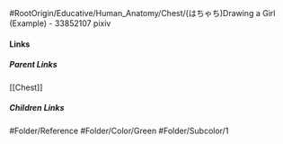 #RootOrigin/Educative/Human_Anatomy/Chest/(はちゃち)Drawing a Girl (Example) - 33852107 pixiv
#### Links
##### Parent Links
[[Chest]]
##### Children Links
#Folder/Reference
#Folder/Color/Green
#Folder/Subcolor/1
